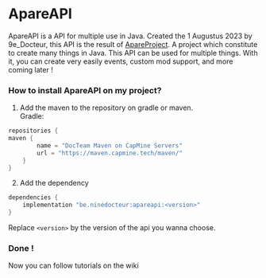 # ApareAPI
ApareAPI is a API for multiple use in Java. Created the 1 Augustus 2023 by 9e_Docteur, this API is the result of [ApareProject](https://github.com/9e-Docteur/ApareProject). A project which constitute to create many things in Java.
This API can be used for multiple things. With it, you can create very easily events, custom mod support, and more coming later !

### How to install ApareAPI on my project?
1. Add the maven to the repository on gradle or maven.<br>
Gradle:
```gradle
repositories {
maven {
        name = "DocTeam Maven on CapMine Servers"
        url = "https://maven.capmine.tech/maven/"
    }
}
```

2. Add the dependency
```gradle
dependencies {
    implementation "be.ninedocteur:apareapi:<version>"
}
```
Replace ``<version>`` by the version of the api you wanna choose.

### Done !
Now you can follow tutorials on the wiki